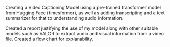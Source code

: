 Creating a Video Captioning Model using a pre-trained transformer model from Hugging Face (timesformer), as well as adding transcripting and a text summarizer for that to understanding audio information. 



Created a report justifying the use of my model along with other suitable models such as VALOR to extract audio and visual information from a video file. 
Created a flow chart for explanability. 
